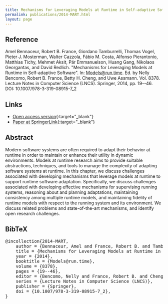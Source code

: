 ```yaml
---
title: Mechanisms for Leveraging Models at Runtime in Self-adaptive Software
permalink: publications/2014-MART.html
layout: page
---
```


## Reference
Amel Bennaceur, Robert B. France, Giordano Tamburrelli, Thomas Vogel, Pieter J. Mosterman, Walter Cazzola, Fábio M. Costa, Alfonso Pierantonio, Matthias Tichy, Mehmet Aksit, Pär Emmanuelson, Huang Gang, Nikolaos Georgantas, and David Redlich. "Mechanisms for Leveraging Models at Runtime in Self-adaptive Software". In: Models@run.time. Ed. by Nelly Bencomo, Robert B. France, Betty H. Cheng, and Uwe Assmann. Vol. 8378. Lecture Notes in Computer Science (LNCS). Springer, 2014, pp. 19--46. DOI: 10.1007/978-3-319-08915-7\_2

## Links
* [Open access version](https://zenodo.org/record/1248933){:target="_blank"}
* [Paper at SpringerLink](https://doi.org/10.1007/978-3-319-08915-7_2){:target="_blank"}

## Abstract
Modern software systems are often required to adapt their behavior at runtime in order to maintain or enhance their utility in dynamic environments. Models at runtime research aims to provide suitable abstractions, techniques, and tools to manage the complexity of adapting software systems at runtime. In this chapter, we discuss challenges associated with developing mechanisms that leverage models at runtime to support runtime software adaptation. Specifically, we discuss challenges associated with developing effective mechanisms for supervising running systems, reasoning about and planning adaptations, maintaining consistency among multiple runtime models, and maintaining fidelity of runtime models with respect to the running system and its environment. We discuss related problems and state-of-the-art mechanisms, and identify open research challenges.

## BibTeX

<div class="bibtex">
<pre>@incollection{2014-MART,
    author = {Bennaceur, Amel and France, Robert B. and Tamburrelli, Giordano and Vogel, Thomas and Mosterman, Pieter J. and Cazzola, Walter and Costa, F\'{a}bio M. and Pierantonio, Alfonso and Tichy, Matthias and Aksit, Mehmet and Emmanuelson, P\"ar and Gang, Huang and Georgantas, Nikolaos and Redlich, David},
    title = {Mechanisms for Leveraging Models at Runtime in Self-adaptive Software},
    year = {2014},
    booktitle = {Models@run.time},
    volume = {8378},
    pages = {19--46},
    editor = {Bencomo, Nelly and France, Robert B. and Cheng, Betty H. and Assmann, Uwe},
    series = {Lecture Notes in Computer Science (LNCS)},
    publisher = {Springer},
    doi = {10.1007/978-3-319-08915-7_2},
}</pre>
</div>
